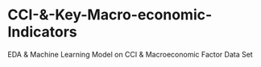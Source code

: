 # CCI-&-Key-Macro-economic-Indicators
EDA &amp; Machine Learning Model on CCI &amp; Macroeconomic Factor Data Set
